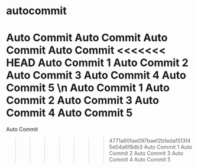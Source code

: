 # autocommit
Auto Commit
Auto Commit
Auto Commit
Auto Commit
<<<<<<< HEAD
Auto Commit 1
Auto Commit 2
Auto Commit 3
Auto Commit 4
Auto Commit 5
\n
Auto Commit 1
Auto Commit 2
Auto Commit 3
Auto Commit 4
Auto Commit 5
=======
Auto Commit
>>>>>>> 4771a60fae097baef2b1edaf513f45e04a6f8db3
Auto Commit 1
Auto Commit 2
Auto Commit 3
Auto Commit 4
Auto Commit 5
